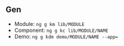 ## Gen

* Module: `ng g km lib/MODULE`
* Component: `ng g kc lib/MODULE/NAME`
* Demo: `ng g kdm demo/MODULE/NAME --app=`
